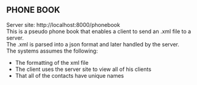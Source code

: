 ## PHONE BOOK
Server site: http://localhost:8000/phonebook <br>
This is a pseudo phone book that enables a client to send an .xml file to a server. <br>
The .xml is parsed into a json format and later handled by the server. <br>
The systems assumes the following: <br>
* The formatting of the xml file
* The client uses the server site to view all of his clients
* That all of the contacts have unique names

